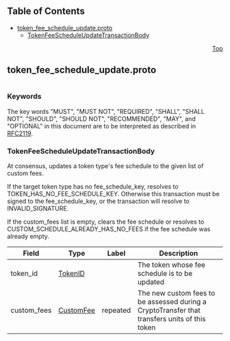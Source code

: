 ## Table of Contents

- [token_fee_schedule_update.proto](#token_fee_schedule_update-proto)
    - [TokenFeeScheduleUpdateTransactionBody](#proto-TokenFeeScheduleUpdateTransactionBody)
  



<a name="token_fee_schedule_update-proto"></a>
<p align="right"><a href="#top">Top</a></p>

## token_fee_schedule_update.proto
#

### Keywords
The key words "MUST", "MUST NOT", "REQUIRED", "SHALL", "SHALL NOT",
"SHOULD", "SHOULD NOT", "RECOMMENDED", "MAY", and "OPTIONAL" in this
document are to be interpreted as described in [RFC2119](https://www.ietf.org/rfc/rfc2119).


<a name="proto-TokenFeeScheduleUpdateTransactionBody"></a>

### TokenFeeScheduleUpdateTransactionBody
At consensus, updates a token type's fee schedule to the given list of custom fees.

If the target token type has no fee_schedule_key, resolves to TOKEN_HAS_NO_FEE_SCHEDULE_KEY.
Otherwise this transaction must be signed to the fee_schedule_key, or the transaction will
resolve to INVALID_SIGNATURE.

If the custom_fees list is empty, clears the fee schedule or resolves to
CUSTOM_SCHEDULE_ALREADY_HAS_NO_FEES if the fee schedule was already empty.


| Field | Type | Label | Description |
| ----- | ---- | ----- | ----------- |
| token_id | [TokenID](#proto-TokenID) |  | The token whose fee schedule is to be updated |
| custom_fees | [CustomFee](#proto-CustomFee) | repeated | The new custom fees to be assessed during a CryptoTransfer that transfers units of this token |





 <!-- end messages -->

 <!-- end enums -->

 <!-- end HasExtensions -->

 <!-- end services -->


